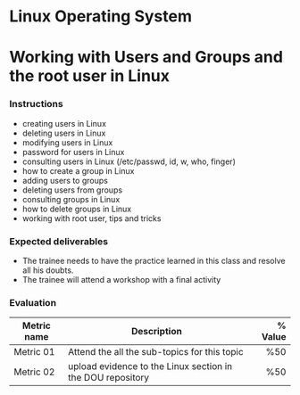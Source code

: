 # Linux Operating System
# Working with Users and Groups and the root user in Linux

### Instructions
- creating users in Linux
- deleting users in Linux
- modifying users in Linux
- password for users in Linux
- consulting users in Linux (/etc/passwd, id, w, who, finger)
- how to create a group in Linux
- adding users to groups
- deleting users from groups
- consulting groups in Linux
- how to delete groups in Linux
- working with root user, tips and tricks

### Expected deliverables
- The trainee needs to have the practice learned in this class and resolve all his doubts.
- The trainee will attend a workshop with a final activity



### Evaluation

| Metric name | Description | % Value |
| ----------- |-------------| -------:|
| Metric 01   | Attend the all the sub-topics for this topic | %50 |
| Metric 02   | upload evidence to the Linux section in the DOU repository | %50 |
